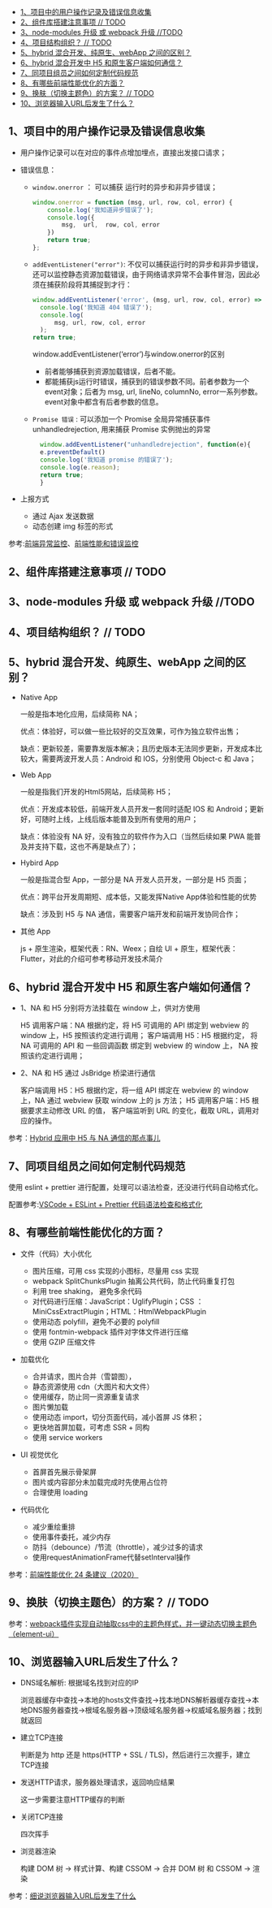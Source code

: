 - [1、项目中的用户操作记录及错误信息收集](#1项目中的用户操作记录及错误信息收集)
- [2、组件库搭建注意事项  // TODO](#2组件库搭建注意事项---todo)
- [3、node-modules 升级 或 webpack 升级 //TODO](#3node-modules-升级-或-webpack-升级-todo)
- [4、项目结构组织？ // TODO](#4项目结构组织--todo)
- [5、hybrid 混合开发、纯原生、webApp 之间的区别？](#5hybrid-混合开发纯原生webapp-之间的区别)
- [6、hybrid 混合开发中 H5 和原生客户端如何通信？](#6hybrid-混合开发中-h5-和原生客户端如何通信)
- [7、同项目组员之间如何定制代码规范](#7同项目组员之间如何定制代码规范)
- [8、有哪些前端性能优化的方面？](#8有哪些前端性能优化的方面)
- [9、换肤（切换主题色）的方案？ // TODO](#9换肤切换主题色的方案--todo)
- [10、浏览器输入URL后发生了什么？](#10浏览器输入url后发生了什么)

## 1、项目中的用户操作记录及错误信息收集 

- 用户操作记录可以在对应的事件点增加埋点，直接出发接口请求；

- 错误信息：
  
  - `window.onerror` ： 可以捕获 运行时的异步和非异步错误；
    
    ```js 
    window.onerror = function (msg, url, row, col, error) {
        console.log('我知道异步错误了');
        console.log({
            msg,  url,  row, col, error
        })
        return true;
    };
    ```
  - `addEventListener("error")`: 不仅可以捕获运行时的异步和非异步错误，还可以监控静态资源加载错误，由于网络请求异常不会事件冒泡，因此必须在捕获阶段将其捕捉到才行：
    ```js
    window.addEventListener('error', (msg, url, row, col, error) => {
      console.log('我知道 404 错误了');
      console.log(
          msg, url, row, col, error
      );
    return true;

    ```

    window.addEventListener(‘error’)与window.onerror的区别

      - 前者能够捕获到资源加载错误，后者不能。
      - 都能捕获js运行时错误，捕获到的错误参数不同。前者参数为一个event对象；后者为 msg, url, lineNo, columnNo, error一系列参数。event对象中都含有后者参数的信息。
  - `Promise 错误` : 可以添加一个 Promise 全局异常捕获事件 unhandledrejection, 用来捕获 Promise 实例抛出的异常
    
    ```js
      window.addEventListener("unhandledrejection", function(e){
      e.preventDefault()
      console.log('我知道 promise 的错误了');
      console.log(e.reason);
      return true;
      }
    ```

- 上报方式
  - 通过 Ajax 发送数据
  - 动态创建 img 标签的形式
  

参考:[前端异常监控](https://juejin.cn/post/6844903641619365902)、[前端性能和错误监控](https://juejin.im/post/6844903998412029959)









## 2、组件库搭建注意事项  // TODO

## 3、node-modules 升级 或 webpack 升级 //TODO

## 4、项目结构组织？ // TODO

## 5、hybrid 混合开发、纯原生、webApp 之间的区别？

- Native App
  
    一般是指本地化应用，后续简称 NA；

    优点：体验好，可以做一些比较好的交互效果，可作为独立软件出售；

    缺点：更新较差，需要靠发版本解决；且历史版本无法同步更新，开发成本比较大，需要两波开发人员：Android 和 IOS，分别使用 Object-c 和 Java；

- Web App

    一般是指我们开发的Html5网站，后续简称 H5；

    优点：开发成本较低，前端开发人员开发一套同时适配 IOS 和 Android；更新好，可随时上线，上线后版本能普及到所有使用的用户；

    缺点：体验没有 NA 好，没有独立的软件作为入口（当然后续如果 PWA 能普及并支持下载，这也不再是缺点了）；

- Hybird App

    一般是指混合型 App，一部分是 NA 开发人员开发，一部分是 H5 页面；

    优点：跨平台开发周期短、成本低，又能发挥Native App体验和性能的优势

    缺点：涉及到 H5 与 NA 通信，需要客户端开发和前端开发协同合作；

- 其他 App 

    js + 原生渲染，框架代表：RN、Weex；自绘 UI + 原生，框架代表：Flutter，对此的介绍可参考移动开发技术简介

## 6、hybrid 混合开发中 H5 和原生客户端如何通信？

- 1、NA 和 H5 分别将方法挂载在 window 上，供对方使用

    H5 调用客户端：NA 根据约定，将 H5 可调用的 API 绑定到 webview 的 window 上，H5 按照该约定进行调用；
    客户端调用 H5：H5 根据约定， 将 NA 可调用的 API 和 一些回调函数 绑定到 webview 的 window 上， NA 按照该约定进行调用；
    
- 2、NA 和 H5 通过 JsBridge 桥梁进行通信

    客户端调用 H5：H5 根据约定，将一组 API 绑定在 webview 的 window 上，NA 通过 webview 获取 window 上的 js 方法；
    H5 调用客户端：H5 根据要求主动修改 URL 的值， 客户端监听到 URL 的变化，截取 URL，调用对应的操作。

参考：[Hybrid 应用中 H5 与 NA 通信的那点事儿](https://mp.weixin.qq.com/s/L4VzJGcO4PRs7YXxjKdusA)

## 7、同项目组员之间如何定制代码规范

使用 eslint + prettier 进行配置，处理可以语法检查，还没进行代码自动格式化。

配置参考:[VSCode + ESLint + Prettier 代码语法检查和格式化](https://blog.csdn.net/u014607184/article/details/104061336)

## 8、有哪些前端性能优化的方面？

- 文件（代码）大小优化

    - 图片压缩，可用 css 实现的小图标，尽量用 css 实现
    - webpack SplitChunksPlugin 抽离公共代码，防止代码重复打包
    - 利用 tree shaking， 避免多余代码
    - 对代码进行压缩：JavaScript：UglifyPlugin；CSS ：MiniCssExtractPlugin；HTML：HtmlWebpackPlugin
    - 使用动态 polyfill，避免不必要的 polyfill
    - 使用 fontmin-webpack 插件对字体文件进行压缩
    - 使用 GZIP 压缩文件

- 加载优化

    - 合并请求，图片合并（雪碧图），
    - 静态资源使用 cdn（大图片和大文件）
    - 使用缓存，防止同一资源重复请求
    - 图片懒加载
    - 使用动态 import，切分页面代码，减小首屏 JS 体积；
    - 更快地首屏加载，可考虑 SSR + 同构
    - 使用 service workers

- UI 视觉优化

    - 首屏首先展示骨架屏
    - 图片或内容部分未加载完成时先使用占位符
    - 合理使用 loading


- 代码优化
    
    - 减少重绘重排
    - 使用事件委托，减少内存
    - 防抖（debounce）/节流（throttle），减少过多的请求
    - 使用requestAnimationFrame代替setInterval操作

参考：[前端性能优化 24 条建议（2020）](https://juejin.im/post/6892994632968306702)

## 9、换肤（切换主题色）的方案？ // TODO

参考：[webpack插件实现自动抽取css中的主题色样式，并一键动态切换主题色（element-ui）](https://segmentfault.com/a/1190000016061608)


## 10、浏览器输入URL后发生了什么？

- DNS域名解析: 根据域名找到对应的IP

    浏览器缓存中查找->本地的hosts文件查找->找本地DNS解析器缓存查找->本地DNS服务器查找->根域名服务器->顶级域名服务器->权威域名服务器；找到就返回

- 建立TCP连接
  
  判断是为 http 还是 https(HTTP + SSL / TLS)，然后进行三次握手，建立TCP连接

- 发送HTTP请求，服务器处理请求，返回响应结果
  
  这一步需要注意HTTP缓存的判断

- 关闭TCP连接

    四次挥手

- 浏览器渲染
  
  构建 DOM 树 -> 样式计算、构建 CSSOM -> 合并 DOM 树 和 CSSOM -> 渲染


参考：[细说浏览器输入URL后发生了什么](https://juejin.cn/post/6844904054074654728)


